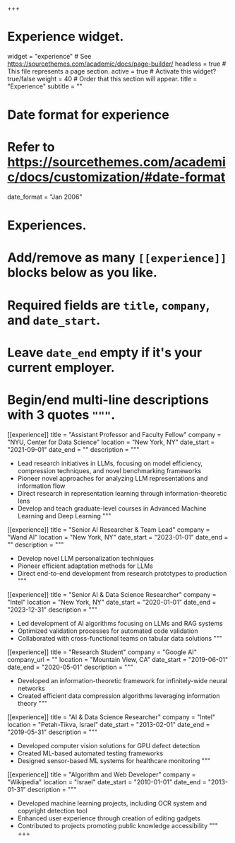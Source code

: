 +++
# Experience widget.
widget = "experience"  # See https://sourcethemes.com/academic/docs/page-builder/
headless = true  # This file represents a page section.
active = true  # Activate this widget? true/false
weight = 40  # Order that this section will appear.
title = "Experience"
subtitle = ""

# Date format for experience
#   Refer to https://sourcethemes.com/academic/docs/customization/#date-format
date_format = "Jan 2006"

# Experiences.
#   Add/remove as many `[[experience]]` blocks below as you like.
#   Required fields are `title`, `company`, and `date_start`.
#   Leave `date_end` empty if it's your current employer.
#   Begin/end multi-line descriptions with 3 quotes `"""`.

[[experience]]
  title = "Assistant Professor and Faculty Fellow"
  company = "NYU, Center for Data Science"
  location = "New York, NY"
  date_start = "2021-09-01"
  date_end = ""
  description = """
  * Lead research initiatives in LLMs, focusing on model efficiency, compression techniques, and novel benchmarking frameworks
  * Pioneer novel approaches for analyzing LLM representations and information flow
  * Direct research in representation learning through information-theoretic lens
  * Develop and teach graduate-level courses in Advanced Machine Learning and Deep Learning
  """

[[experience]]
  title = "Senior AI Researcher & Team Lead"
  company = "Wand AI"
  location = "New York, NY"
  date_start = "2023-01-01"
  date_end = ""
  description = """
  * Develop novel LLM personalization techniques 
  * Pioneer efficient adaptation methods for LLMs
  * Direct end-to-end development from research prototypes to production
  """

[[experience]]
  title = "Senior AI & Data Science Researcher"
  company = "Intel"
  location = "New York, NY"
  date_start = "2020-01-01"
  date_end = "2023-12-31"
  description = """
  * Led development of AI algorithms focusing on LLMs and RAG systems
  * Optimized validation processes for automated code validation
  * Collaborated with cross-functional teams on tabular data solutions
  """

[[experience]]
  title = "Research Student"
  company = "Google AI"
  company_url = ""
  location = "Mountain View, CA"
  date_start = "2019-06-01"
  date_end = "2020-05-01"
  description = """
  * Developed an information-theoretic framework for infinitely-wide neural networks
  * Created efficient data compression algorithms leveraging information theory
  """

[[experience]]
  title = "AI & Data Science Researcher"
  company = "Intel"
  location = "Petah-Tikva, Israel"
  date_start = "2013-02-01"
  date_end = "2019-05-31"
  description = """
  * Developed computer vision solutions for GPU defect detection
  * Created ML-based automated testing frameworks
  * Designed sensor-based ML systems for healthcare monitoring
  """

[[experience]]
  title = "Algorithm and Web Developer"
  company = "Wikipedia"
  location = "Israel"
  date_start = "2010-01-01"
  date_end = "2013-01-31"
  description = """
  * Developed machine learning projects, including OCR system and copyright detection tool
  * Enhanced user experience through creation of editing gadgets
  * Contributed to projects promoting public knowledge accessibility
  """
+++
